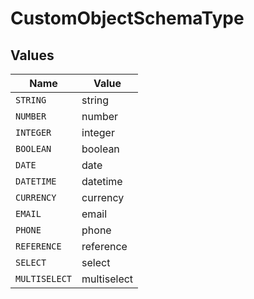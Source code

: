 # CustomObjectSchemaType


## Values

| Name          | Value         |
| ------------- | ------------- |
| `STRING`      | string        |
| `NUMBER`      | number        |
| `INTEGER`     | integer       |
| `BOOLEAN`     | boolean       |
| `DATE`        | date          |
| `DATETIME`    | datetime      |
| `CURRENCY`    | currency      |
| `EMAIL`       | email         |
| `PHONE`       | phone         |
| `REFERENCE`   | reference     |
| `SELECT`      | select        |
| `MULTISELECT` | multiselect   |